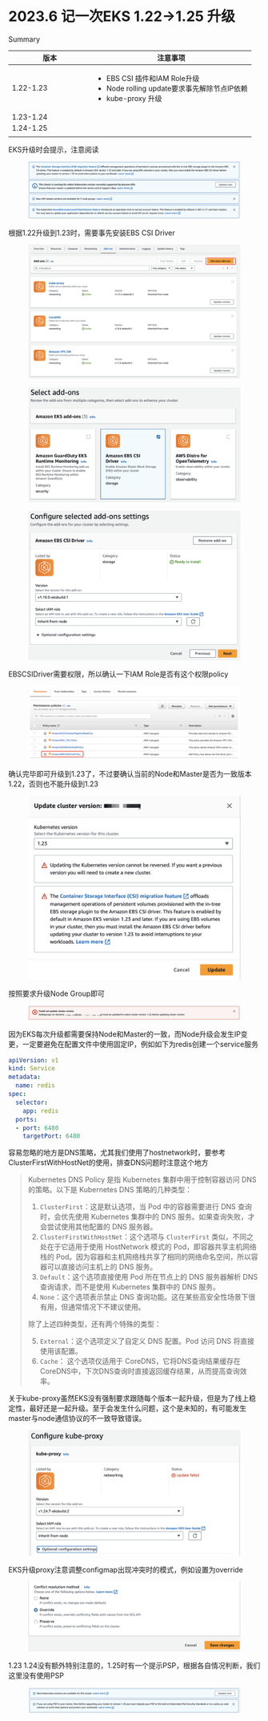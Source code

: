 # 2023.6 记一次EKS 1.22->1.25 升级

Summary

<table><thead><tr><th width="151.5">版本</th><th>注意事项</th></tr></thead><tbody><tr><td>1.22-1.23</td><td><ul><li>EBS CSI 插件和IAM Role升级</li><li>Node rolling update要求事先解除节点IP依赖</li><li>kube-proxy 升级</li></ul></td></tr><tr><td>1.23-1.24</td><td></td></tr><tr><td>1.24-1.25</td><td></td></tr><tr><td></td><td></td></tr></tbody></table>

EKS升级时会提示，注意阅读

<figure><img src="../../.gitbook/assets/image (11).png" alt=""><figcaption></figcaption></figure>

根据1.22升级到1.23时，需要事先安装EBS CSI Driver

<figure><img src="../../.gitbook/assets/image (10).png" alt=""><figcaption></figcaption></figure>

<figure><img src="../../.gitbook/assets/image (12).png" alt="" width="563"><figcaption></figcaption></figure>

<figure><img src="../../.gitbook/assets/image (7).png" alt="" width="563"><figcaption></figcaption></figure>

EBSCSIDriver需要权限，所以确认一下IAM Role是否有这个权限policy

<figure><img src="../../.gitbook/assets/image (16).png" alt=""><figcaption></figcaption></figure>

确认完毕即可升级到1.23了，不过要确认当前的Node和Master是否为一致版本1.22，否则也不能升级到1.23

<figure><img src="../../.gitbook/assets/image (5).png" alt=""><figcaption></figcaption></figure>

按照要求升级Node Group即可

<figure><img src="../../.gitbook/assets/image (6).png" alt=""><figcaption></figcaption></figure>

因为EKS每次升级都需要保持Node和Master的一致，而Node升级会发生IP变更，一定要避免在配置文件中使用固定IP，例如如下为redis创建一个service服务

```yaml
apiVersion: v1
kind: Service
metadata:
  name: redis
spec:
  selector:
    app: redis
  ports:
  - port: 6480
    targetPort: 6480
```

容易忽略的地方是DNS策略，尤其我们使用了hostnetwork时，要参考ClusterFirstWithHostNet的使用，排查DNS问题时注意这个地方

>
>
> Kubernetes DNS Policy 是指 Kubernetes 集群中用于控制容器访问 DNS 的策略。以下是 Kubernetes DNS 策略的几种类型：
>
> 1. `ClusterFirst`：这是默认选项，当 Pod 中的容器需要进行 DNS 查询时，会优先使用 Kubernetes 集群中的 DNS 服务。如果查询失败，才会尝试使用其他配置的 DNS 服务器。
> 2. `ClusterFirstWithHostNet`：这个选项与 `ClusterFirst` 类似，不同之处在于它适用于使用 HostNetwork 模式的 Pod，即容器共享主机网络栈的 Pod。因为容器和主机网络栈共享了相同的网络命名空间，所以容器可以直接访问主机上的 DNS 服务。
> 3. `Default`：这个选项直接使用 Pod 所在节点上的 DNS 服务器解析 DNS 查询请求，而不是使用 Kubernetes 集群中的 DNS 服务。
> 4. `None`：这个选项表示禁止 DNS 查询功能。这在某些高安全性场景下很有用，但通常情况下不建议使用。
>
> 除了上述四种类型，还有两个特殊的类型：
>
> 5. `External`：这个选项定义了自定义 DNS 配置。Pod 访问 DNS 将直接使用该配置。
> 6. `Cache`： 这个选项仅适用于 CoreDNS，它将DNS查询结果缓存在CoreDNS中，下次DNS查询时直接返回缓存结果，从而提高查询效率。

关于kube-proxy虽然EKS没有强制要求跟随每个版本一起升级，但是为了线上稳定性，最好还是一起升级。至于会发生什么问题，这个是未知的，有可能发生master与node通信协议的不一致导致错误。

<figure><img src="../../.gitbook/assets/image (13).png" alt=""><figcaption></figcaption></figure>

EKS升级proxy注意调整configmap出现冲突时的模式，例如设置为override

<figure><img src="../../.gitbook/assets/image (9).png" alt=""><figcaption></figcaption></figure>

1.23 1.24没有额外特别注意的，1.25时有一个提示PSP，根据各自情况判断，我们这里没有使用PSP

<figure><img src="../../.gitbook/assets/image (14).png" alt=""><figcaption></figcaption></figure>
